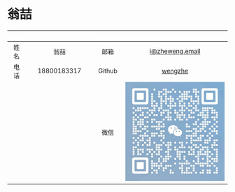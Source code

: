 # 翁喆

| <img src="white.jpg" width="100px" /> | <img src="white.jpg" width="350px" /> | <img src="white.jpg" width="100px" /> | <img src="white.jpg" width="350px" /> |
| :----: | :---------: | :----: | :-------------: |
|  姓名  | 翁喆        |  邮箱  | i@zheweng.email |
|  电话  | 18800183317 | Github | [wengzhe](https://github.com/wengzhe) |
|        |             |  微信  | ![微信](微信.jpg) |
